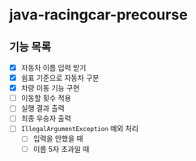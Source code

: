 # java-racingcar-precourse
## 기능 목록
- [x] 자동차 이름 입력 받기
- [x] 쉼표 기준으로 자동차 구분
- [x] 차량 이동 기능 구현
- [ ] 이동할 횟수 적용
- [ ] 실행 결과 출력
- [ ] 최종 우승자 출력
- [ ] `IllegalArgumentException` 예외 처리
  - [ ] 입력을 안했을 때
  - [ ] 이름 5자 초과일 때